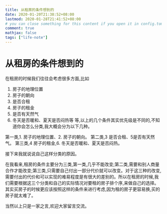 ```yaml
---
title: 从租房的条件想到的
date: 2020-01-20T21:38:52+08:00
lastmod: 2020-01-28T21:41:52+08:00
# you can close something for this content if you open it in config.toml.
comment: true
mathjax: false
tags: ["life-note"]
---
```


# 从租房的条件想到的

在租房的时候我们往往会考虑很多方面,比如
1. 房子的地理位置
2. 房子的朝向
3. 是否合租
4. 房子的租金
5. 是否有天然气
6. 冬天是否暖和、夏天是否闷热等
等,以上的几个条件其实优先级是不同的,不知道你会怎么分类,我大概会分为以下几种。

第一类,1. 房子的地理位置、2. 房子的朝向。
第二类,3 是否合租、5是否有天然气。
第三类,4 房子的租金,6. 冬天是否暖和、夏天是否闷热。

接下来我就说说自己这样分类的原因。

在我看来,租房的条件主要分为三类,第一类,几乎不能改变;第二类,需要和别人商量合作才能改变;第三类,只需要自己付出一部分代价就可以改变。对于这三种的改变,需要付出的代价和可以实现的难易程度是有很大的差别的。所以在租房的时候,我们需要根据这三个分类和自己的实际情况对要租的房子排个序,来做自己的选择。其实买房子的时候更应该按照这样的条件来进行考虑,因为租的房子更容易换,买的房子就太难了。


当然以上只是一家之言,欢迎大家留言交流。
